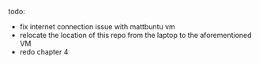 todo:
- fix internet connection issue with mattbuntu vm
- relocate the location of this repo from the laptop to the aforementioned VM
- redo chapter 4